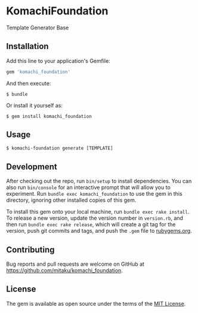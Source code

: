 # KomachiFoundation

Template Generator Base

## Installation

Add this line to your application's Gemfile:

```ruby
gem 'komachi_foundation'
```

And then execute:

    $ bundle

Or install it yourself as:

    $ gem install komachi_foundation

## Usage

```
$ komachi-foundation generate [TEMPLATE]
```

## Development

After checking out the repo, run `bin/setup` to install dependencies. You can also run `bin/console` for an interactive prompt that will allow you to experiment. Run `bundle exec komachi_foundation` to use the gem in this directory, ignoring other installed copies of this gem.

To install this gem onto your local machine, run `bundle exec rake install`. To release a new version, update the version number in `version.rb`, and then run `bundle exec rake release`, which will create a git tag for the version, push git commits and tags, and push the `.gem` file to [rubygems.org](https://rubygems.org).

## Contributing

Bug reports and pull requests are welcome on GitHub at https://github.com/mitaku/komachi_foundation.


## License

The gem is available as open source under the terms of the [MIT License](http://opensource.org/licenses/MIT).

